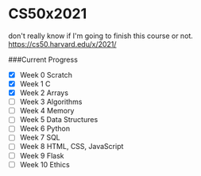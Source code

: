 # CS50x2021
don't really know if I'm going to finish this course or not.
https://cs50.harvard.edu/x/2021/

###Current Progress

- [x] Week 0 Scratch
- [x] Week 1 C
- [x] Week 2 Arrays
- [ ] Week 3 Algorithms
- [ ] Week 4 Memory
- [ ] Week 5 Data Structures
- [ ] Week 6 Python
- [ ] Week 7 SQL
- [ ] Week 8 HTML, CSS, JavaScript
- [ ] Week 9 Flask
- [ ] Week 10 Ethics
